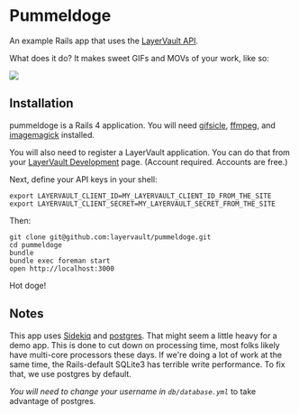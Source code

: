 # Pummeldoge

An example Rails app that uses the [LayerVault API](https://developers.layervault.com).

What does it do? It makes sweet GIFs and MOVs of your work, like so:

![](https://f.cloud.github.com/assets/47004/1696657/1fb2ed20-5ec8-11e3-9487-5a2c28d1b427.gif)

## Installation

pummeldoge is a Rails 4 application. You will need [gifsicle](http://www.lcdf.org/gifsicle/),
[ffmpeg](https://trac.ffmpeg.org/wiki/MacOSXCompilationGuide),
and [imagemagick](http://stackoverflow.com/questions/7053996/how-do-i-install-imagemagick-with-homebrew) installed.

You will also need to register a LayerVault application. You can do that from your [LayerVault Development](https://layervault.com/settings/development) page.
(Account required. Accounts are free.)

Next, define your API keys in your shell:

```
export LAYERVAULT_CLIENT_ID=MY_LAYERVAULT_CLIENT_ID_FROM_THE_SITE
export LAYERVAULT_CLIENT_SECRET=MY_LAYERVAULT_SECRET_FROM_THE_SITE
```

Then:

```
git clone git@github.com:layervault/pummeldoge.git
cd pummeldoge
bundle
bundle exec foreman start
open http://localhost:3000
```

Hot doge!

## Notes

This app uses [Sidekiq](https://github.com/mperham/sidekiq) and [postgres](http://www.postgresql.org/).
That might seem a little heavy for a demo app. This is done to cut down on processing time,
most folks likely have multi-core processors these days. If we're doing a lot of work at the same time,
the Rails-default SQLite3 has terrible write performance. To fix that, we use postgres by default.

*You will need to change your username in `db/database.yml`* to take advantage of postgres.
